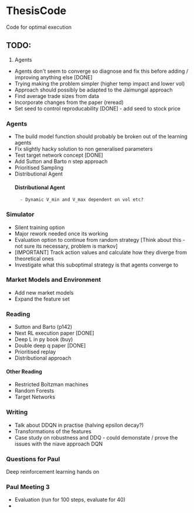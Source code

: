 # ThesisCode
Code for optimal execution



## TODO:

1) Agents 
- Agents don't seem to converge so diagnose and fix this before adding / improving anything else [DONE]
- Trying making the problem simpler (higher temp impact and lower vol)
- Approach should possibly be adapted to the Jaimungal approach
- Find average trade sizes from data
- Incorporate changes from the paper (reread)
- Set seed to control reproducability [DONE] - add seed to stock price

### Agents
- The build model function should probably be broken out of the learning agents
- Fix slightly hacky solution to non generalised parameters
- Test target network concept [DONE]
- Add Sutton and Barto n step approach
- Prioritised Sampling
- Distributional Agent
	#### Distributional Agent
		- Dynamic V_min and V_max dependent on vol etc?

### Simulator
- Silent training option
- Major rework needed once its working
- Evaluation option to continue from random strategy [Think about this - not sure its necessary, problem is markov]
- [IMPORTANT] Track action values and calculate how they diverge from theoretical ones
- Investigate what this suboptimal strategy is that agents converge to

### Market Models and Environment
- Add new market models
- Expand the feature set

### Reading
- Sutton and Barto (p142)
- Next RL execution paper [DONE]
- Deep L in py book (buy)
- Double deep q paper [DONE]
- Prioritised replay
- Distributional approach


#### Other Reading
- Restricted Boltzman machines
- Random Forests
- Target Networks

### Writing
- Talk about DDQN in practise (halving epsilon decay?)
- Transformations of the features
- Case study on robustness and DDQ - could demonstate / prove the issues with the niave approach DQN

### Questions for Paul


Deep reinforcement learning hands on

### Paul Meeting 3
- Evaluation (run for 100 steps, evaluate for 40)
- 


